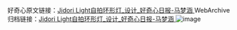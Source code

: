 好奇心原文链接：[Jidori Light自拍环形灯_设计_好奇心日报-马梦涵 ](https://www.qdaily.com/articles/11151.html)
WebArchive归档链接：[Jidori Light自拍环形灯_设计_好奇心日报-马梦涵 ](http://web.archive.org/web/20190623163837/https://www.qdaily.com/articles/11151.html)
![image](http://ww3.sinaimg.cn/large/007d5XDply1g3wcwdydluj30u02ruqmv)